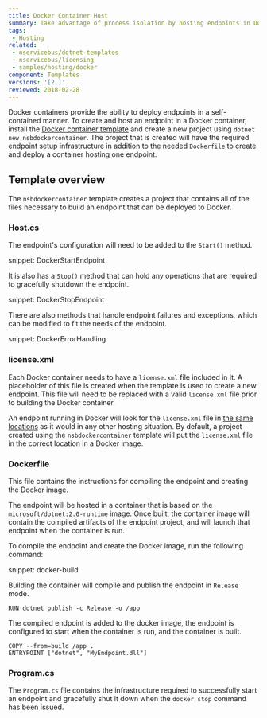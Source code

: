 ```yaml
---
title: Docker Container Host
summary: Take advantage of process isolation by hosting endpoints in Docker containers
tags:
 - Hosting
related:
 - nservicebus/dotnet-templates
 - nservicebus/licensing
 - samples/hosting/docker
component: Templates
versions: '[2,]'
reviewed: 2018-02-28
---
```


Docker containers provide the ability to deploy endpoints in a self-contained manner. To create and host an endpoint in a Docker container, install the [Docker container template](/nservicebus/dotnet-templates.md) and create a new project using `dotnet new nsbdockercontainer`. The project that is created will have the required endpoint setup infrastructure in addition to the needed `Dockerfile` to create and deploy a container hosting one endpoint.


## Template overview

The `nsbdockercontainer` template creates a project that contains all of the files necessary to build an endpoint that can be deployed to Docker.


### Host.cs

The endpoint's configuration will need to be added to the `Start()` method. 

snippet: DockerStartEndpoint

It is also has a `Stop()` method that can hold any operations that are required to gracefully shutdown the endpoint.

snippet: DockerStopEndpoint

There are also methods that handle endpoint failures and exceptions, which can be modified to fit the needs of the endpoint.

snippet: DockerErrorHandling


### license.xml

Each Docker container needs to have a `license.xml` file included in it. A placeholder of this file is created when the template is used to create a new endpoint. This file will need to be replaced with a valid `license.xml` file prior to building the Docker container.

An endpoint running in Docker will look for the `license.xml` file in [the same locations](/nservicebus/licensing/#license-management) as it would in any other hosting situation. By default, a project created using the `nsbdockercontainer` template will put the `license.xml` file in the correct location in a Docker image.


### Dockerfile

This file contains the instructions for compiling the endpoint and creating the Docker image.

The endpoint will be hosted in a container that is based on the `microsoft/dotnet:2.0-runtime` image. Once built, the container image will contain the compiled artifacts of the endpoint project, and will launch that endpoint when the container is run.

To compile the endpoint and create the Docker image, run the following command:

snippet: docker-build

Building the container will compile and publish the endpoint in `Release` mode.

```
RUN dotnet publish -c Release -o /app
```

The compiled endpoint is added to the docker image, the endpoint is configured to start when the container is run, and the container is built.

```
COPY --from=build /app .
ENTRYPOINT ["dotnet", "MyEndpoint.dll"]
```


### Program.cs

The `Program.cs` file contains the infrastructure required to successfully start an endpoint and gracefully shut it down when the `docker stop` command has been issued.

